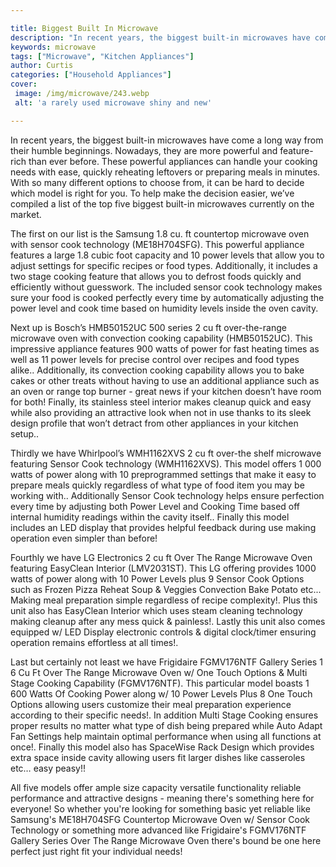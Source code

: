 ```yaml
---

title: Biggest Built In Microwave
description: "In recent years, the biggest built-in microwaves have come a long way from their humble beginnings. Nowadays, they are more powerf...see more"
keywords: microwave
tags: ["Microwave", "Kitchen Appliances"]
author: Curtis
categories: ["Household Appliances"]
cover: 
 image: /img/microwave/243.webp
 alt: 'a rarely used microwave shiny and new'

---
```


In recent years, the biggest built-in microwaves have come a long way from their humble beginnings. Nowadays, they are more powerful and feature-rich than ever before. These powerful appliances can handle your cooking needs with ease, quickly reheating leftovers or preparing meals in minutes. With so many different options to choose from, it can be hard to decide which model is right for you. To help make the decision easier, we’ve compiled a list of the top five biggest built-in microwaves currently on the market.

The first on our list is the Samsung 1.8 cu. ft countertop microwave oven with sensor cook technology (ME18H704SFG). This powerful appliance features a large 1.8 cubic foot capacity and 10 power levels that allow you to adjust settings for specific recipes or food types. Additionally, it includes a two stage cooking feature that allows you to defrost foods quickly and efficiently without guesswork. The included sensor cook technology makes sure your food is cooked perfectly every time by automatically adjusting the power level and cook time based on humidity levels inside the oven cavity.

Next up is Bosch’s HMB50152UC 500 series 2 cu ft over-the-range microwave oven with convection cooking capability (HMB50152UC). This impressive appliance features 900 watts of power for fast heating times as well as 11 power levels for precise control over recipes and food types alike.. Additionally, its convection cooking capability allows you to bake cakes or other treats without having to use an additional appliance such as an oven or range top burner - great news if your kitchen doesn’t have room for both! Finally, its stainless steel interior makes cleanup quick and easy while also providing an attractive look when not in use thanks to its sleek design profile that won’t detract from other appliances in your kitchen setup.. 

Thirdly we have Whirlpool’s WMH1162XVS 2 cu ft over-the shelf microwave featuring Sensor Cook technology (WMH1162XVS). This model offers 1 000 watts of power along with 10 preprogrammed settings that make it easy to prepare meals quickly regardless of what type of food item you may be working with.. Additionally Sensor Cook technology helps ensure perfection every time by adjusting both Power Level and Cooking Time based off internal humidity readings within the cavity itself.. Finally this model includes an LED display that provides helpful feedback during use making operation even simpler than before! 

 Fourthly we have LG Electronics 2 cu ft Over The Range Microwave Oven featuring EasyClean Interior (LMV2031ST). This LG offering provides 1000 watts of power along with 10 Power Levels plus 9 Sensor Cook Options such as Frozen Pizza Reheat Soup & Veggies Convection Bake Potato etc... Making meal preparation simple regardless of recipe complexity!. Plus this unit also has EasyClean Interior which uses steam cleaning technology making cleanup after any mess quick & painless!. Lastly this unit also comes equipped w/ LED Display electronic controls & digital clock/timer ensuring operation remains effortless at all times!. 

 Last but certainly not least we have Frigidaire FGMV176NTF Gallery Series 1 6 Cu Ft Over The Range Microwave Oven w/ One Touch Options & Multi Stage Cooking Capability (FGMV176NTF). This particular model boasts 1 600 Watts Of Cooking Power along w/ 10 Power Levels Plus 8 One Touch Options allowing users customize their meal preparation experience according to their specific needs!. In addition Multi Stage Cooking ensures proper results no matter what type of dish being prepared while Auto Adapt Fan Settings help maintain optimal performance when using all functions at once!. Finally this model also has SpaceWise Rack Design which provides extra space inside cavity allowing users fit larger dishes like casseroles etc… easy peasy!! 

 All five models offer ample size capacity versatile functionality reliable performance and attractive designs - meaning there's something here for everyone! So whether you're looking for something basic yet reliable like Samsung's ME18H704SFG Countertop Microwave Oven w/ Sensor Cook Technology or something more advanced like Frigidaire's FGMV176NTF Gallery Series Over The Range Microwave Oven there's bound be one here perfect just right fit your individual needs!
